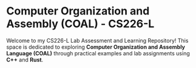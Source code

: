 # Computer Organization and Assembly (COAL) - CS226-L

Welcome to my CS226-L Lab Assessment and Learning Repository! This space is dedicated to exploring **Computer Organization and Assembly Language (COAL)** through practical examples and lab assignments using **C++** and **Rust**.

